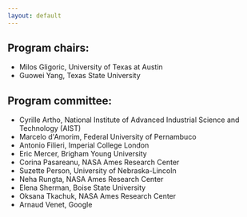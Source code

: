```yaml
---
layout: default
---
```


## Program chairs:

- Milos Gligoric, University of Texas at Austin
- Guowei Yang, Texas State University

## Program committee:

- Cyrille Artho, National Institute of Advanced Industrial Science and Technology (AIST)
- Marcelo d'Amorim, Federal University of Pernambuco
- Antonio Filieri, Imperial College London
- Eric Mercer, Brigham Young University
- Corina Pasareanu, NASA Ames Research Center
- Suzette Person, University of Nebraska-Lincoln
- Neha Rungta, NASA Ames Research Center
- Elena Sherman, Boise State University
- Oksana Tkachuk, NASA Ames Research Center
- Arnaud Venet, Google

